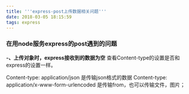 ```yaml
---
title: '''express-post上传数据相关问题'''
date: 2018-03-05 18:15:59
tags: express
---
```



### 在用node服务express的post遇到的问题
**-、上传对象时，express接收到的数据为空**
查看Content-type的设置是否和express的设置一样。

Content-type: application/json 是传输json格式的数据
Content-type: application/x-www-form-urlencoded 是传输from，也可以传输文件，图片；


